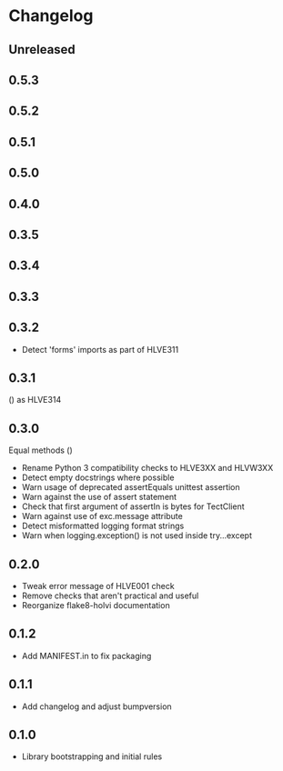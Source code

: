 Changelog
============

Unreleased
------------


0.5.3
------------


0.5.2
------------


0.5.1
------------


0.5.0
------------


0.4.0
------------


0.3.5
------------


0.3.4
------------


0.3.3
------------


0.3.2
------------
* Detect 'forms' imports as part of HLVE311


0.3.1
------------
() as HLVE314


0.3.0
------------
Equal methods
 ()
* Rename Python 3 compatibility checks to HLVE3XX and HLVW3XX
* Detect empty docstrings where possible
* Warn usage of deprecated assertEquals unittest assertion
* Warn against the use of assert statement
* Check that first argument of assertIn is bytes for TectClient
* Warn against use of exc.message attribute
* Detect misformatted logging format strings
* Warn when logging.exception() is not used inside try...except


0.2.0
------------
* Tweak error message of HLVE001 check
* Remove checks that aren't practical and useful
* Reorganize flake8-holvi documentation


0.1.2
------------
* Add MANIFEST.in to fix packaging


0.1.1
------------
* Add changelog and adjust bumpversion


0.1.0
------------
* Library bootstrapping and initial rules
